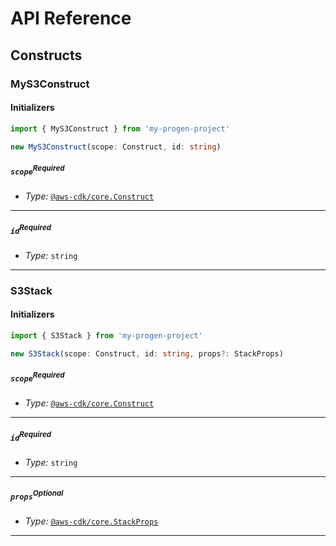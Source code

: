 # API Reference <a name="API Reference"></a>

## Constructs <a name="Constructs"></a>

### MyS3Construct <a name="my-progen-project.MyS3Construct"></a>

#### Initializers <a name="my-progen-project.MyS3Construct.Initializer"></a>

```typescript
import { MyS3Construct } from 'my-progen-project'

new MyS3Construct(scope: Construct, id: string)
```

##### `scope`<sup>Required</sup> <a name="my-progen-project.MyS3Construct.parameter.scope"></a>

- *Type:* [`@aws-cdk/core.Construct`](#@aws-cdk/core.Construct)

---

##### `id`<sup>Required</sup> <a name="my-progen-project.MyS3Construct.parameter.id"></a>

- *Type:* `string`

---





### S3Stack <a name="my-progen-project.S3Stack"></a>

#### Initializers <a name="my-progen-project.S3Stack.Initializer"></a>

```typescript
import { S3Stack } from 'my-progen-project'

new S3Stack(scope: Construct, id: string, props?: StackProps)
```

##### `scope`<sup>Required</sup> <a name="my-progen-project.S3Stack.parameter.scope"></a>

- *Type:* [`@aws-cdk/core.Construct`](#@aws-cdk/core.Construct)

---

##### `id`<sup>Required</sup> <a name="my-progen-project.S3Stack.parameter.id"></a>

- *Type:* `string`

---

##### `props`<sup>Optional</sup> <a name="my-progen-project.S3Stack.parameter.props"></a>

- *Type:* [`@aws-cdk/core.StackProps`](#@aws-cdk/core.StackProps)

---








